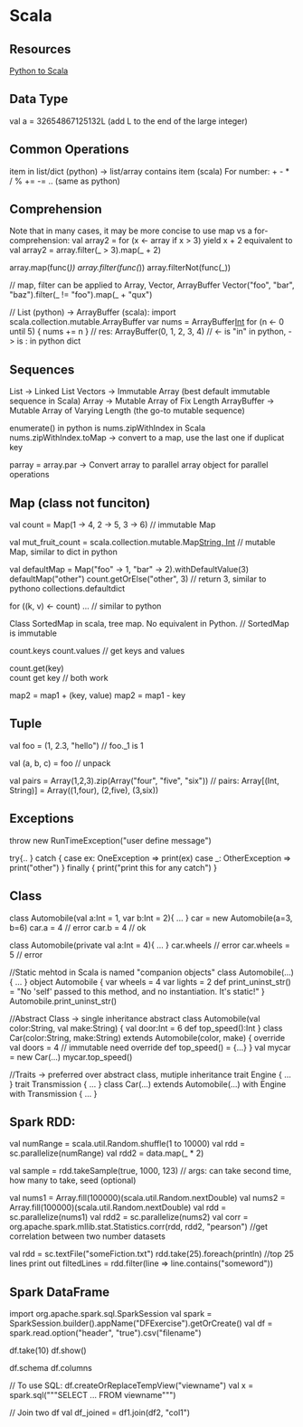 # Scala 

## Resources
[Python to Scala](https://wrobstory.gitbooks.io/python-to-scala/content/index.html)

## Data Type
val a = 32654867125132L  (add L to the end of the large integer)

## Common Operations
item in list/dict  (python)  ->  list/array contains item (scala)
For number: + - * / % += -= .. (same as python)


## Comprehension
Note that in many cases, it may be more concise to use map vs a for-comprehension:
val array2 = for (x <- array if x > 3) yield x + 2     equivalent to 
val array2 = array.filter(_ > 3).map(_ + 2)

array.map(func(_))
array.filter(func(_))
array.filterNot(func(_))

// map, filter can be applied to Array, Vector, ArrayBuffer
Vector("foo", "bar", "baz").filter(_ != "foo").map(_ + "qux")


// List (python) -> ArrayBuffer (scala):
import scala.collection.mutable.ArrayBuffer
var nums = ArrayBuffer[Int]()
for (n <- 0 until 5) {
    nums += n
}
// res: ArrayBuffer(0, 1, 2, 3, 4)
// <- is "in" in python, -> is : in python dict


## Sequences

List -> Linked List
Vectors -> Immutable Array (best default immutable sequence in Scala)
Array -> Mutable Array of Fix Length
ArrayBuffer -> Mutable Array of Varying Length (the go-to mutable sequence)

enumerate() in python is nums.zipWithIndex in Scala
nums.zipWithIndex.toMap -> convert to a map, use the last one if duplicat key

parray = array.par -> Convert array to parallel array object for parallel operations

## Map (class not funciton)

val count = Map(1 -> 4, 2 -> 5, 3 -> 6)
// immutable Map

val mut_fruit_count = scala.collection.mutable.Map[String, Int]()
// mutable Map, similar to dict in python

val defaultMap = Map("foo" -> 1, "bar" -> 2).withDefaultValue(3)
defaultMap("other")
count.getOrElse("other", 3)
// return 3, similar to pythono collections.defaultdict

for ((k, v) <- count) ...
// similar to python

Class SortedMap in scala, tree map.  No equivalent in Python. 
// SortedMap is immutable

count.keys
count.values
// get keys and values

count.get(key)   
count get key
// both work

map2 = map1 + (key, value)
map2 = map1 - key


## Tuple
val foo = (1, 2.3, "hello")
// foo._1 is 1

val (a, b, c) = foo
// unpack

val pairs = Array(1,2,3).zip(Array("four", "five", "six"))
// pairs: Array[(Int, String)] = Array((1,four), (2,five), (3,six))


## Exceptions
throw new RunTimeException("user define message")

try{..
} catch {
  case ex: OneException => print(ex)
  case _: OtherException => print("other")
} finally {
  print("print this for any catch")
}


## Class
class Automobile(val a:Int = 1, var b:Int = 2){
    ...
}
car = new Automobile(a=3, b=6)
car.a = 4 // error
car.b = 4 // ok

class Automobile(private val a:Int = 4){
    ...
}
car.wheels // error
car.wheels = 5 // error

//Static mehtod in Scala is named "companion objects"
class Automobile(...){
    ...
}
object Automobile {
    var wheels = 4
    var lights = 2
    def print_uninst_str() = "No 'self' passed to this method, and no instantiation. It's static!"
}
Automobile.print_uninst_str()

//Abstract Class -> single inheritance
abstract class Automobile(val color:String, val make:String) {
    val door:Int = 6
    def top_speed():Int
}
class Car(color:String, make:String) extends Automobile(color, make) {
    override val doors = 4 // immutable need override
    def top_speed() = {...}
}
val mycar = new Car(...)
mycar.top_speed()

//Traits -> preferred over abstract class, mutiple inheritance
trait Engine {
    ...
}
trait Transmission {
    ...
}
class Car(...) extends Automobile(...) with Engine with Transmission {
    ...
}

## Spark RDD:
val numRange = scala.util.Random.shuffle(1 to 10000)
val rdd = sc.parallelize(numRange)
val rdd2 = data.map(_ * 2)

val sample = rdd.takeSample(true, 1000, 123)
// args: can take second time, how many to take, seed (optional)

val nums1 = Array.fill(100000)(scala.util.Random.nextDouble)
val nums2 = Array.fill(100000)(scala.util.Random.nextDouble)
val rdd = sc.parallelize(nums1)
val rdd2 = sc.parallelize(nums2)
val corr = org.apache.spark.mllib.stat.Statistics.corr(rdd, rdd2, "pearson")
//get correlation between two number datasets

val rdd = sc.textFile("someFiction.txt")
rdd.take(25).foreach(println)
//top 25 lines print out
filtedLines = rdd.filter(line => line.contains("someword"))

## Spark DataFrame
import org.apache.spark.sql.SparkSession
val spark = SparkSession.builder().appName("DFExercise").getOrCreate()
val df = spark.read.option("header", "true").csv("filename")

df.take(10)
df.show()

df.schema
df.columns

// To use SQL:
df.createOrReplaceTempView("viewname")
val x = spark.sql("""SELECT ...  FROM viewname""")

// Join two df
val df_joined = df1.join(df2, "col1")